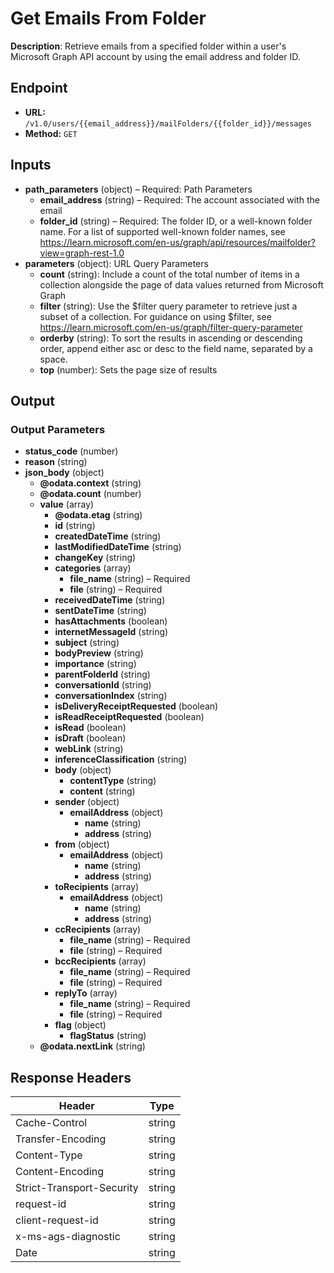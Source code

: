 # Get Emails From Folder

**Description**: Retrieve emails from a specified folder within a user's Microsoft Graph API account by using the email address and folder ID.

## Endpoint

- **URL:** `/v1.0/users/{{email_address}}/mailFolders/{{folder_id}}/messages`
- **Method:** `GET`
## Inputs

- **path_parameters** (object) – Required: Path Parameters
  - **email_address** (string) – Required: The account associated with the email
  - **folder_id** (string) – Required: The folder ID, or a well-known folder name. For a list of supported well-known folder names, see https://learn.microsoft.com/en-us/graph/api/resources/mailfolder?view=graph-rest-1.0
- **parameters** (object): URL Query Parameters
  - **count** (string): Include a count of the total number of items in a collection alongside the page of data values returned from Microsoft Graph
  - **filter** (string): Use the $filter query parameter to retrieve just a subset of a collection. For guidance on using $filter, see https://learn.microsoft.com/en-us/graph/filter-query-parameter
  - **orderby** (string): To sort the results in ascending or descending order, append either asc or desc to the field name, separated by a space.
  - **top** (number): Sets the page size of results
## Output

### Output Parameters

- **status_code** (number)
- **reason** (string)
- **json_body** (object)
  - **@odata.context** (string)
  - **@odata.count** (number)
  - **value** (array)
    - **@odata.etag** (string)
    - **id** (string)
    - **createdDateTime** (string)
    - **lastModifiedDateTime** (string)
    - **changeKey** (string)
    - **categories** (array)
      - **file_name** (string) – Required
      - **file** (string) – Required
    - **receivedDateTime** (string)
    - **sentDateTime** (string)
    - **hasAttachments** (boolean)
    - **internetMessageId** (string)
    - **subject** (string)
    - **bodyPreview** (string)
    - **importance** (string)
    - **parentFolderId** (string)
    - **conversationId** (string)
    - **conversationIndex** (string)
    - **isDeliveryReceiptRequested** (boolean)
    - **isReadReceiptRequested** (boolean)
    - **isRead** (boolean)
    - **isDraft** (boolean)
    - **webLink** (string)
    - **inferenceClassification** (string)
    - **body** (object)
      - **contentType** (string)
      - **content** (string)
    - **sender** (object)
      - **emailAddress** (object)
        - **name** (string)
        - **address** (string)
    - **from** (object)
      - **emailAddress** (object)
        - **name** (string)
        - **address** (string)
    - **toRecipients** (array)
      - **emailAddress** (object)
        - **name** (string)
        - **address** (string)
    - **ccRecipients** (array)
      - **file_name** (string) – Required
      - **file** (string) – Required
    - **bccRecipients** (array)
      - **file_name** (string) – Required
      - **file** (string) – Required
    - **replyTo** (array)
      - **file_name** (string) – Required
      - **file** (string) – Required
    - **flag** (object)
      - **flagStatus** (string)
  - **@odata.nextLink** (string)
## Response Headers

| Header | Type |
|--------|------|
| Cache-Control | string |
| Transfer-Encoding | string |
| Content-Type | string |
| Content-Encoding | string |
| Strict-Transport-Security | string |
| request-id | string |
| client-request-id | string |
| x-ms-ags-diagnostic | string |
| Date | string |